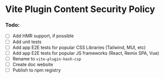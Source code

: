 # Vite Plugin Content Security Policy

### Todo:

- [ ] Add HMR support, if possible
- [ ] Add unit tests
- [ ] Add app E2E tests for popular CSS Libraries (Tailwind, MUI, etc)
- [ ] Add app E2E tests for popular JS frameworks (React, Remix SPA, Vue)
- [ ] Rename to `vite-plugin-hash-csp`
- [ ] Create doc website
- [ ] Publish to npm registry
